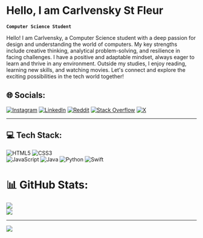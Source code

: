 # Hello, I am Carlvensky St Fleur

**`Computer Science Student`**

Hello! I am Carlvensky, a Computer Science student with a deep passion for design and understanding the world of computers. My key strengths include creative thinking, analytical problem-solving, and resilience in facing challenges. I have a positive and adaptable mindset, always eager to learn and thrive in any environment. Outside my studies, I enjoy reading, learning new skills, and watching movies. Let's connect and explore the exciting possibilities in the tech world together!

## 🌐 Socials:
[![Instagram](https://img.shields.io/badge/Instagram-%23E4405F.svg?logo=Instagram&logoColor=white)](https://instagram.com/Carlvensky7) 
[![LinkedIn](https://img.shields.io/badge/LinkedIn-%230077B5.svg?logo=linkedin&logoColor=white)](https://linkedin.com/in/Carlvensky) 
[![Reddit](https://img.shields.io/badge/Reddit-%23FF4500.svg?logo=Reddit&logoColor=white)](https://reddit.com/user/carlvensky) 
[![Stack Overflow](https://img.shields.io/badge/-Stackoverflow-FE7A16?logo=stack-overflow&logoColor=white)](https://stackoverflow.com/users/26605526) 
[![X](https://img.shields.io/badge/X-black.svg?logo=X&logoColor=white)](https://x.com/Carlvensky7) 

<hr>



## 💻 Tech Stack:
![HTML5](https://img.shields.io/badge/html5-%23E34F26.svg?style=for-the-badge&logo=html5&logoColor=white)
![CSS3](https://img.shields.io/badge/css3-%231572B6.svg?style=for-the-badge&logo=css3&logoColor=white)  
![JavaScript](https://img.shields.io/badge/javascript-%23323330.svg?style=for-the-badge&logo=javascript&logoColor=%23F7DF1E) 
![Java](https://img.shields.io/badge/java-%23ED8B00.svg?style=for-the-badge&logo=openjdk&logoColor=white) 
![Python](https://img.shields.io/badge/python-3670A0?style=for-the-badge&logo=python&logoColor=ffdd54)
![Swift](https://img.shields.io/badge/swift-F54A2A?style=for-the-badge&logo=swift&logoColor=white)


# 📊 GitHub Stats:
![](https://github-readme-stats.vercel.app/api/top-langs/?username=carlvensky&theme=dark&hide_border=true&include_all_commits=true&count_private=false&layout=compact)<br/>
![](https://github-readme-streak-stats.herokuapp.com/?user=carlvensky&theme=dark&hide_border=true)<br/>

---
[![](https://visitcount.itsvg.in/api?id=carlvensky&icon=5&color=12)](https://visitcount.itsvg.in)
